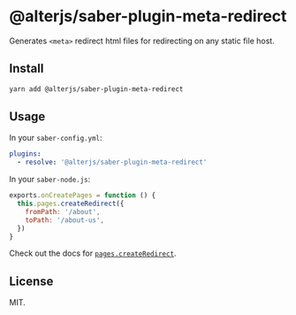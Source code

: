 # @alterjs/saber-plugin-meta-redirect

Generates `<meta>` redirect html files for redirecting on any static file host.

## Install

```bash
yarn add @alterjs/saber-plugin-meta-redirect
```

## Usage

In your `saber-config.yml`:

```yml
plugins:
  - resolve: '@alterjs/saber-plugin-meta-redirect'
```

In your `saber-node.js`:

```js
exports.onCreatePages = function () {
  this.pages.createRedirect({
    fromPath: '/about',
    toPath: '/about-us',
  })
}
```

Check out the docs for [`pages.createRedirect`](<https://saber.land/docs/saber-instance.html#pages.createredirect(config)>).

## License

MIT.
